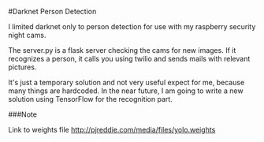 #Darknet Person Detection

I limited darknet only to person detection for use with my raspberry security night cams.

The server.py is a flask server checking the cams for new images. If it recognizes a person, it calls you using twilio and sends mails with relevant pictures.

It's just a temporary solution and not very useful expect for me, because many things are hardcoded. In the near future, I am going to write a new solution using TensorFlow for the recognition part.

###Note

Link to weights file http://pjreddie.com/media/files/yolo.weights